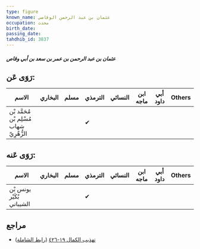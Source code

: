 ```yaml
---
type: figure
known_name: عثمان بن عبد الرحمن الوقاصي
occupation: محدث
birth_date:
passing_date:
tahdhib_id: 3837
---
```

##### عثمان بن عبد الرحمن بن عمر بن سعد بن أبي وقاص

## رَوَى عَن:
| الاسم                                     | البخاري | مسلم | الترمذي | النسائي | ابن ماجه | أبي داود | Others |
| ----------------------------------------- | ------- | ---- | ------- | ------- | -------- | -------- | ------ |
| مُحَمَّد بْن مُسْلِم بْن شهاب الزُّهْرِيّ |         |      | ✔       |         |          |          |        |
## رَوَى عَنه:
| الاسم                     | البخاري | مسلم | الترمذي | النسائي | ابن ماجه | أبي داود | Others |
| ------------------------- | ------- | ---- | ------- | ------- | -------- | -------- | ------ |
| يونس بْن بُكَيْر الشيباني |         |      | ✔       |         |          |          |        |
## مراجع
- [تهذيب الكمال ١٩-٤٢٦](obsidian://open?vault=Tahdhib-al-Kamal&file=Figures/٣٨٣٧-عثمان%20بن%20عبد%20الرحمن%20بن%20عمر%20بن%20سعد%20بن%20أبي%20وقاص) ([رابط الشاملة](https://shamela.ws/book/3722/10000))